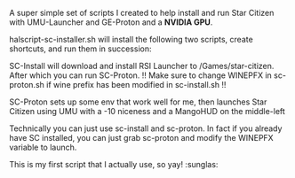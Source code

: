 A super simple set of scripts I created to help install and run Star Citizen with UMU-Launcher and GE-Proton and a **NVIDIA GPU**.

halscript-sc-installer.sh will install the following two scripts, create shortcuts, and run them in succession:

SC-Install will download and install RSI Launcher to /Games/star-citizen. After which you can run SC-Proton. !! Make sure to change WINEPFX in sc-proton.sh if wine prefix has been modified in sc-install.sh !!

SC-Proton sets up some env that work well for me, then launches Star Citizen using UMU with a -10 niceness and a MangoHUD on the middle-left

Technically you can just use sc-install and sc-proton. In fact if you already have SC installed, you can just grab sc-proton and modify the WINEPFX variable to launch.

This is my first script that I actually use, so yay! :sunglas:
